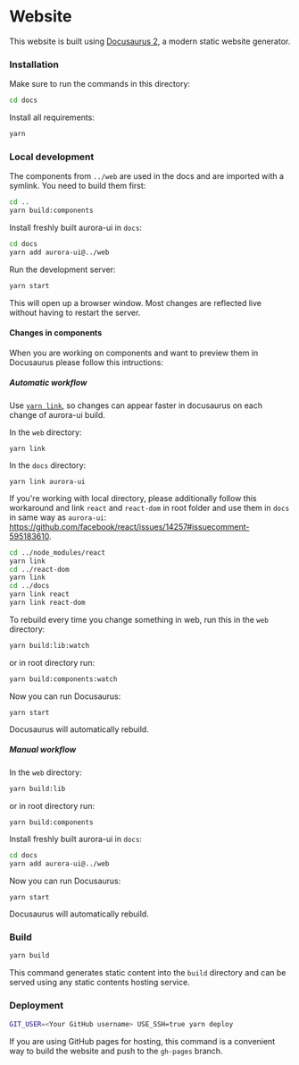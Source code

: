 # Website

This website is built using [Docusaurus 2](https://v2.docusaurus.io/), a modern static website generator.

### Installation

Make sure to run the commands in this directory:

```bash
cd docs
```

Install all requirements:

```bash
yarn
```

### Local development

The components from `../web` are used in the docs and are imported with a symlink. You need to build them first:

```bash
cd ..
yarn build:components
```

Install freshly built aurora-ui in `docs`:

```bash
cd docs
yarn add aurora-ui@../web
```

Run the development server:

```bash
yarn start
```

This will open up a browser window. Most changes are reflected live without having to restart the server.

#### Changes in components

When you are working on components and want to preview them in Docusaurus please follow this intructions:

##### Automatic workflow

Use [`yarn link`](https://classic.yarnpkg.com/en/docs/cli/link/), so changes can appear faster in docusaurus on each change of aurora-ui build.

In the `web` directory:
```
yarn link
```

In the `docs` directory:
```
yarn link aurora-ui
```

If you're working with local directory, please additionally follow this workaround and link `react` and `react-dom` in root folder and use them in `docs` in same way as `aurora-ui`:
https://github.com/facebook/react/issues/14257#issuecomment-595183610.

```bash
cd ../node_modules/react
yarn link
cd ../react-dom
yarn link
cd ../docs
yarn link react
yarn link react-dom
```

To rebuild every time you change something in web, run this in the `web` directory:
```bash
yarn build:lib:watch
```

or in root directory run:
```bash
yarn build:components:watch
```

Now you can run Docusaurus:
```
yarn start
```

Docusaurus will automatically rebuild.

##### Manual workflow

In the `web` directory:
```bash
yarn build:lib
```

or in root directory run:
```bash
yarn build:components
```

Install freshly built aurora-ui in `docs`:

```bash
cd docs
yarn add aurora-ui@../web
```

Now you can run Docusaurus:
```
yarn start
```

Docusaurus will automatically rebuild.

### Build

```bash
yarn build
```

This command generates static content into the `build` directory and can be served using any static contents hosting service.

### Deployment

```bash
GIT_USER=<Your GitHub username> USE_SSH=true yarn deploy
```

If you are using GitHub pages for hosting, this command is a convenient way to build the website and push to the `gh-pages` branch.

